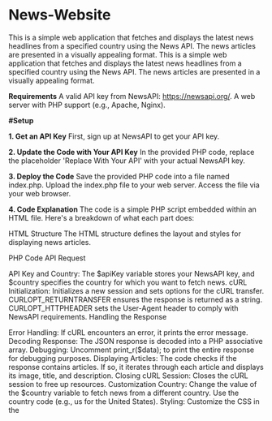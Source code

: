 # News-Website
This is a simple web application that fetches and displays the latest news headlines from a specified country using the News API. The news articles are presented in a visually appealing format.
This is a simple web application that fetches and displays the latest news headlines from a specified country using the News API. The news articles are presented in a visually appealing format.

**Requirements**
A valid API key from NewsAPI: https://newsapi.org/.
A web server with PHP support (e.g., Apache, Nginx).

**#Setup**

**1. Get an API Key**
First, sign up at NewsAPI to get your API key.

**2. Update the Code with Your API Key**
In the provided PHP code, replace the placeholder 'Replace With Your API' with your actual NewsAPI key.

**3. Deploy the Code**
Save the provided PHP code into a file named index.php.
Upload the index.php file to your web server.
Access the file via your web browser.

**4. Code Explanation**
The code is a simple PHP script embedded within an HTML file. Here's a breakdown of what each part does:

HTML Structure
The HTML structure defines the layout and styles for displaying news articles.

PHP Code
API Request

API Key and Country: The $apiKey variable stores your NewsAPI key, and $country specifies the country for which you want to fetch news.
cURL Initialization: Initializes a new session and sets options for the cURL transfer.
CURLOPT_RETURNTRANSFER ensures the response is returned as a string.
CURLOPT_HTTPHEADER sets the User-Agent header to comply with NewsAPI requirements.
Handling the Response

Error Handling: If cURL encounters an error, it prints the error message.
Decoding Response: The JSON response is decoded into a PHP associative array.
Debugging: Uncomment print_r($data); to print the entire response for debugging purposes.
Displaying Articles: The code checks if the response contains articles. If so, it iterates through each article and displays its image, title, and description.
Closing cURL Session: Closes the cURL session to free up resources.
Customization
Country: Change the value of the $country variable to fetch news from a different country. Use the country code (e.g., us for the United States).
Styling: Customize the CSS in the <style> block to change the appearance of the news elements.

**Additional Resources**

NewsAPI Documentation : https://newsapi.org/docs

PHP cURL Documentation : https://newsapi.org/docs/client-libraries/php

**Video Guide**

For a detailed walkthrough, please refer to the video guide included in the project directory. The video demonstrates how to set up and deploy the NewsWebsite application.

**Note**:Video Attached in files
